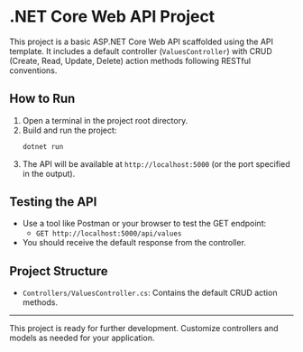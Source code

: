 # .NET Core Web API Project

This project is a basic ASP.NET Core Web API scaffolded using the API template. It includes a default controller (`ValuesController`) with CRUD (Create, Read, Update, Delete) action methods following RESTful conventions.

## How to Run

1. Open a terminal in the project root directory.
2. Build and run the project:
   ```powershell
   dotnet run
   ```
3. The API will be available at `http://localhost:5000` (or the port specified in the output).

## Testing the API
- Use a tool like Postman or your browser to test the GET endpoint:
  - `GET http://localhost:5000/api/values`
- You should receive the default response from the controller.

## Project Structure
- `Controllers/ValuesController.cs`: Contains the default CRUD action methods.

---

This project is ready for further development. Customize controllers and models as needed for your application.
